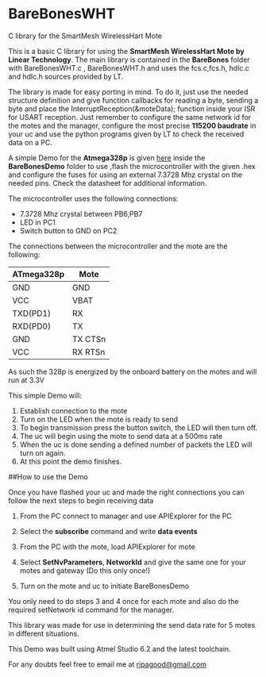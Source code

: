 # BareBonesWHT
C library for the SmartMesh WirelessHart Mote

This is a basic C library for using the **SmartMesh WirelessHart Mote by Linear Technology**.
The main library is contained in the **BareBones** folder with BareBonesWHT.c , BareBonesWHT.h and uses the fcs.c,fcs.h, 
hdlc.c and hdlc.h sources provided by LT.

The library is made for easy porting in mind. To do it, just use the needed structure definition and
give function callbacks for reading a byte, sending a byte and place the InterruptReception(&moteData);
function inside your ISR for USART reception. Just remember to configure the same network id for the 
motes and the manager, configure the most precise **115200 baudrate** in your uc and use the python programs
given by LT to check the received data on a PC.

A simple Demo for the **Atmega328p** is given [here](https://github.com/Ripagood/BareBonesWHT/blob/master/BareBonesDemo/BareBonesDemo/BareBonesDemo.c) inside the **BareBonesDemo** folder to use ,flash the microcontroller with 
the given .hex and configure the fuses for using an external 7.3728 Mhz crystal on the needed pins. Check the
datasheet for additional information. 

The microcontroller uses the following connections:

* 7.3728 Mhz crystal between PB6,PB7
* LED in PC1
* Switch button to GND on PC2

The connections between the microcontroller and the mote are the following:



ATmega328p   | Mote
------------ | -------------
GND | GND
VCC | VBAT
TXD(PD1) | RX
RXD(PD0) | TX
GND | TX CTSn
VCC | RX RTSn




As such the 328p is energized by the onboard battery on the motes and will run at
3.3V


This simple Demo will:

1. Establish connection to the mote
2. Turn on the LED when the mote is ready to send
3. To begin transmission press the button switch, the LED will then turn off.
4. The uc will begin using the mote to send data at a 500ms rate
5. When the uc is done sending a defined number of packets the LED will turn on again.
6. At this point the demo finishes.





##How to use the Demo

Once you have flashed your uc and made the right connections you can follow the next steps
to begin receiving data

1. From the PC connect to manager and use APIExplorer for the PC
2. Select the **subscribe** command and write **data events**

3. From the PC with the mote, load APIExplorer for mote
4. Select **SetNvParameters**, **NetworkId** and give the same one for your motes and gateway (Do this only once!)
5. Turn on the mote and uc to initiate BareBonesDemo

You only need to do steps 3 and 4 once for each mote and also do the required setNetwork id command for the manager.

This library was made for use in determining the send data rate for 5 motes in 
different situations. 

This Demo was built using Atmel Studio 6.2 and the latest toolchain.

For any doubts feel free to email me at ripagood@gmail.com







